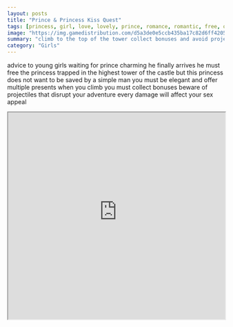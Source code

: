 ```yaml
---
layout: posts
title: "Prince & Princess Kiss Quest"
tags: [princess, girl, love, lovely, prince, romance, romantic, free, online, games, oyna, game, free, games, play, play, games]
image: "https://img.gamedistribution.com/d5a3de0e5ccb435ba17c82d6ff42052a-1280x550.jpeg"
summary: "climb to the top of the tower collect bonuses and avoid projectiles your gauge of sexiness evolves throughout the game depending on your skills  free online games oyna game free games play play games"
category: "Girls"
---
```


advice to young girls waiting for prince charming he finally arrives he must free the princess trapped in the highest tower of the castle but this princess does not want to be saved by a simple man you must be elegant and offer multiple presents when you climb you must collect bonuses beware of projectiles that disrupt your adventure every damage will affect your sex appeal

<iframe width="100%" height="480px;" src="https://html5.gamedistribution.com/d5a3de0e5ccb435ba17c82d6ff42052a/"></iframe>
